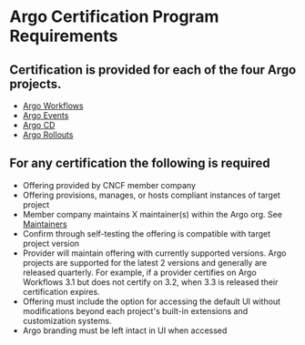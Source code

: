 # Argo Certification Program Requirements

## Certification is provided for each of the four Argo projects.
* [Argo Workflows](https://github.com/argoproj/argo-workflows)
* [Argo Events](https://github.com/argoproj/argo-events/)
* [Argo CD](https://github.com/argoproj/argo-cd/)
* [Argo Rollouts](https://github.com/argoproj/argo-rollouts/)

## For any certification the following is required
* Offering provided by CNCF member company
* Offering provisions, manages, or hosts compliant instances of target project
* Member company maintains X maintainer(s) within the Argo org. See [Maintainers](https://github.com/argoproj/argoproj/blob/master/MAINTAINERS.md)
* Confirm through self-testing the offering is compatible with target project version
* Provider will maintain offering with currently supported versions. Argo projects are supported for the latest 2 versions and generally are released quarterly. For example, if a provider certifies on Argo Workflows 3.1 but does not certify on 3.2, when 3.3 is released their certification expires.
* Offering must include the option for accessing the default UI without modifications beyond each project's built-in extensions and customization systems.
* Argo branding must be left intact in UI when accessed